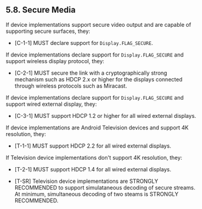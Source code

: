## 5.8\. Secure Media

If device implementations support secure video output and are capable of
supporting secure surfaces, they:

*    [C-1-1] MUST declare support for `Display.FLAG_SECURE`.

If device implementations declare support for `Display.FLAG_SECURE` and support
wireless display protocol, they:

*    [C-2-1] MUST secure the link with a cryptographically strong mechanism such
as HDCP 2.x or higher for the displays connected through wireless protocols
such as Miracast.

If device implementations declare support for `Display.FLAG_SECURE` and
support wired external display, they:

*    [C-3-1] MUST support HDCP 1.2 or higher for all wired external displays.

If device implementations are Android Television devices and support 4K
resolution, they:

*    [T-1-1] MUST support HDCP 2.2 for all wired external displays.

If Television device implementations don't support 4K resolution, they:

*    [T-2-1] MUST support HDCP 1.4 for all wired external displays.

*    [T-SR] Television device implementations are STRONGLY RECOMMENDED to
support simulataneous decoding of secure streams. At minimum, simultaneous
decoding of two steams is STRONGLY RECOMMENDED.